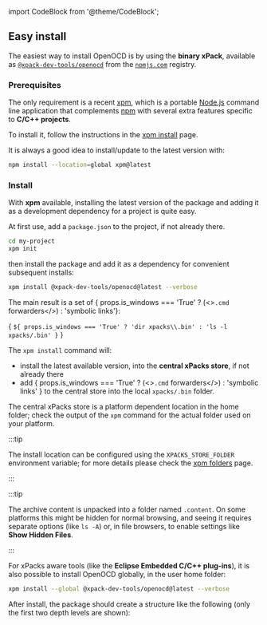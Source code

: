 import CodeBlock from '@theme/CodeBlock';

## Easy install

The easiest way to install OpenOCD is by using the **binary xPack**, available as
[`@xpack-dev-tools/openocd`](https://www.npmjs.com/package/@xpack-dev-tools/openocd)
from the [`npmjs.com`](https://www.npmjs.com) registry.

### Prerequisites

The only requirement is a recent
[xpm](https://xpack.github.io/xpm/), which is a portable
[Node.js](https://nodejs.org) command line application
that complements [npm](https://docs.npmjs.com)
with several extra features specific to
**C/C++ projects**.

To install it,
follow the instructions in the
[xpm install](https://xpack.github.io/xpm/install/) page.

It is always a good idea to install/update to the latest version with:

```sh
npm install --location=global xpm@latest
```

### Install

With **xpm** available, installing
the latest version of the package and adding it as
a development dependency for a project is quite easy.

At first use, add a `package.json` to the project, if not already there.

```sh
cd my-project
xpm init
```

then install the package and add it as a dependency for convenient subsequent installs:

```sh
xpm install @xpack-dev-tools/openocd@latest --verbose
```

The main result is a set of { props.is_windows === 'True' ? (<><code>.cmd</code> forwarders</>) : 'symbolic links'}:

<CodeBlock language="console"> {
`${ props.is_windows === 'True' ? 'dir xpacks\\.bin' : 'ls -l xpacks/.bin' }`
}</CodeBlock>

The `xpm install` command will:

* install the latest available version,
into the **central xPacks store**, if not already there
* add { props.is_windows === 'True' ? (<><code>.cmd</code> forwarders</>) : 'symbolic links' }
to the central store into the local `xpacks/.bin` folder.

The central xPacks store is a platform dependent
location in the home folder;
check the output of the `xpm` command for the actual
folder used on your platform.

:::tip

The install location can be configured using the
`XPACKS_STORE_FOLDER` environment variable; for more details please check the
[xpm folders](https://xpack.github.io/xpm/folders/) page.

:::

:::tip

The archive content is unpacked into a folder
named `.content`. On some platforms
this might be hidden for normal browsing, and seeing it requires
separate options (like `ls -A`) or, in file browsers, to enable
settings like **Show Hidden Files**.

:::

For xPacks aware tools (like the **Eclipse Embedded C/C++ plug-ins**),
it is also possible to install OpenOCD globally, in the user home folder:

```sh
xpm install --global @xpack-dev-tools/openocd@latest --verbose
```

After install, the package should create a structure like the following
(only the first two depth levels are shown):
